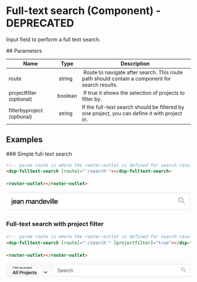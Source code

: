 # Full-text search (Component) - DEPRECATED

Input field to perform a full text search.

## Parameters

Name | Type | Description
--- | --- | ---
route | string | Route to navigate after search. This route path should contain a component for search results.
projectfilter (optional) | boolean | If true it shows the selection of projects to filter by.
filterbyproject (optional) | string | If the full-text search should be filtered by one project, you can define it with project iri.

## Examples

### Simple full-text search

```html
<!-- param route is where the router-outlet is defined for search results -->
<dsp-fulltext-search [route]="'/search'"></dsp-fulltext-search>

<router-outlet></router-outlet>
```

![Simple full-text search](../../assets/images/fulltext-search-simple.png)

### Full-text search with project filter

```html
<!-- param route is where the router-outlet is defined for search results -->
<dsp-fulltext-search [route]="'/search'" [projectfilter]="true"></dsp-fulltext-search>

<router-outlet></router-outlet>
```

![Full-text search with project filter](../../assets/images/fulltext-search-with-project-filter.png)
